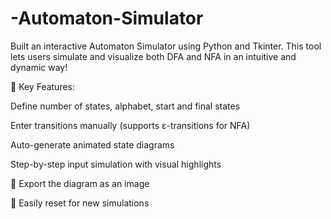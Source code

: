 # -Automaton-Simulator
Built an interactive Automaton Simulator using Python and Tkinter. This tool lets users simulate and visualize both DFA and NFA in an intuitive and dynamic way!

🎯 Key Features:

Define number of states, alphabet, start and final states

Enter transitions manually (supports ε-transitions for NFA)

Auto-generate animated state diagrams

Step-by-step input simulation with visual highlights

📸 Export the diagram as an image

🧹 Easily reset for new simulations
